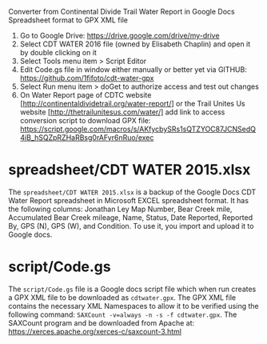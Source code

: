 Converter from Continental Divide Trail Water Report in Google Docs Spreadsheet format to GPX XML file 

1. Go to Google Drive: https://drive.google.com/drive/my-drive
2. Select CDT WATER 2016 file (owned by Elisabeth Chaplin) and open it by double clicking on it
3. Select Tools menu item > Script Editor
4. Edit Code.gs file in window either manually or better yet via GITHUB: https://github.com/1fifoto/cdt-water-gpx
5. Select Run menu item > doGet to authorize access and test out changes
6. On Water Report page of CDTC website [http://continentaldividetrail.org/water-report/] or 
the Trail Unites Us website [http://thetrailunitesus.com/water/] 
add link to access conversion script to download GPX file: https://script.google.com/macros/s/AKfycbySRs1sQTZYOC87JCNSedQ4iB_hSQZpRZHaRBsg0rAFyr6nRuo/exec

spreadsheet/CDT WATER 2015.xlsx
===============================
The `spreadsheet/CDT WATER 2015.xlsx` is a backup of the Google Docs CDT Water
Report spreadsheet in Microsoft EXCEL spreadsheet format. It has the following
columns: Jonathan Ley Map Number, Bear Creek mile, Accumulated Bear Creek
mileage, Name, Status, Date Reported, Reported By, GPS (N), GPS (W), and
Condition. To use it, you import and upload it to Google docs. 

script/Code.gs
==============
The `script/Code.gs` file is a Google docs script file which when run creates a
GPX XML file to be downloaded as `cdtwater.gpx`. The GPX XML file contains
the necessary XML Namespaces to allow it to be verified using the following
command: `SAXCount -v=always -n -s -f cdtwater.gpx`. The SAXCount program and
be downloaded from Apache at: https://xerces.apache.org/xerces-c/saxcount-3.html
